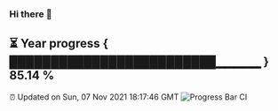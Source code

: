 ### Hi there 👋
⏳ Year progress { █████████████████████████▁▁▁▁▁ } 85.14 %
---
⏰ Updated on Sun, 07 Nov 2021 18:17:46 GMT
![Progress Bar CI](https://github.com/liununu/liununu/workflows/Progress%20Bar%20CI/badge.svg)

